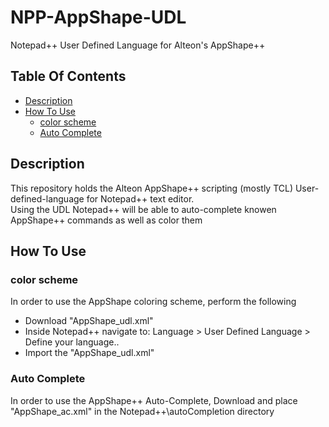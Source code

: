 # NPP-AppShape-UDL
Notepad++ User Defined Language for Alteon's AppShape++

## Table Of Contents ###
- [Description](#description )
- [How To Use](#how-to-use )
  * [color scheme](#color-scheme)
  * [Auto Complete](#auto-complete)

## Description ##
This repository holds the Alteon AppShape++ scripting (mostly TCL) User-defined-language for Notepad++ text editor.<br>
Using the UDL Notepad++ will be able to auto-complete knowen AppShape++ commands as well as color them<br>

## How To Use ##
### color scheme ###
In order to use the AppShape coloring scheme, perform the following <br>
* Download "AppShape_udl.xml"
* Inside Notepad++ navigate to: Language > User Defined Language > Define your language..
* Import the "AppShape_udl.xml"

### Auto Complete ###
In order to use the AppShape++ Auto-Complete, Download and place "AppShape_ac.xml" in the Notepad++\autoCompletion directory<br>

